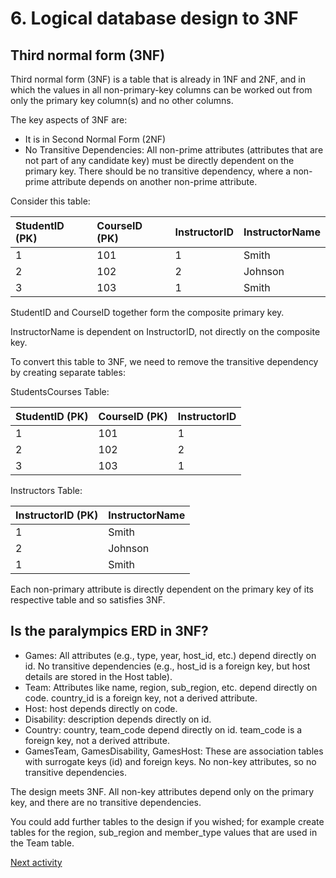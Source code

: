 # 6. Logical database design to 3NF

## Third normal form (3NF)

Third normal form (3NF) is a table that is already in 1NF and 2NF, and in which the values in all non-primary-key
columns can be worked out from only the primary key column(s) and no other columns.

The key aspects of 3NF are:

- It is in Second Normal Form (2NF)
- No Transitive Dependencies: All non-prime attributes (attributes that are not part of any candidate key) must be
  directly dependent on the primary key. There should be no transitive dependency, where a non-prime attribute depends
  on another non-prime attribute.

Consider this table:

| StudentID (PK)	 | CourseID (PK)	 | InstructorID	 | InstructorName |
|:----------------|:---------------|:--------------|:---------------|
| 1	              | 101	           | 1	            | Smith          |
| 2	              | 102	           | 2	            | Johnson        |
| 3	              | 103	           | 1	            | Smith          |

StudentID and CourseID together form the composite primary key.

InstructorName is dependent on InstructorID, not directly on the composite key.

To convert this table to 3NF, we need to remove the transitive dependency by creating separate tables:

StudentsCourses Table:

| StudentID (PK)	 | CourseID (PK)	 | InstructorID	 |
|:----------------|:---------------|:--------------|
| 1	              | 101	           | 1	            | 
| 2	              | 102	           | 2	            | 
| 3	              | 103	           | 1	            |

Instructors Table:

| InstructorID	(PK) | InstructorName |
|:------------------|:---------------|
| 1	                | Smith          |
| 2	                | Johnson        |
| 1	                | Smith          |

Each non-primary attribute is directly dependent on the primary key of its respective table and so satisfies 3NF.

## Is the paralympics ERD in 3NF?

- Games: All attributes (e.g., type, year, host_id, etc.) depend directly on id. No transitive dependencies (e.g.,
  host_id
  is a foreign key, but host details are stored in the Host table).
- Team: Attributes like name, region, sub_region, etc. depend directly on code. country_id is a foreign key, not a
  derived attribute.
- Host: host depends directly on code.
- Disability: description depends directly on id.
- Country: country, team_code depend directly on id. team_code is a foreign key, not a derived attribute.
- GamesTeam, GamesDisability, GamesHost: These are association tables with surrogate keys (id) and foreign keys. No
  non-key attributes, so no transitive dependencies.

The design meets 3NF. All non-key attributes depend only on the primary key, and there are no transitive dependencies.

You could add further tables to the design if you wished; for example create tables for the region, sub_region and 
member_type values that are used in the Team table.

[Next activity](3-07-logical-design-constraints-data.md)
